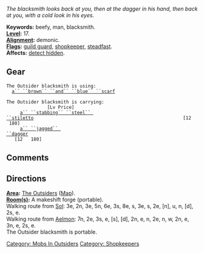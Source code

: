 *The blacksmith looks back at you, then at the dagger in his hand, then
back at you, with a cold look in his eyes.*

**Keywords:** beefy, man, blacksmith.  
**[Level](Level.md "wikilink"):** 17.  
**[Alignment](Alignment.md "wikilink"):** demonic.  
**[Flags](:Category:_Mob_Types.md "wikilink"):** [guild
guard](Guild_Guard_Mobs.md "wikilink"),
[shopkeeper](:Category:_Shopkeepers.md "wikilink"),
[steadfast](Sentinel_Mobs.md "wikilink").  
**Affects:** [detect hidden](Detect_Hidden.md "wikilink").  

## Gear

`The Outsider blacksmith is using:`  
<worn around neck>`  `[`a`` ``brown`` ``and`` ``blue`` ``scarf`](Brown_And_Blue_Scarf.md "wikilink")

`The Outsider blacksmith is carrying:                                                 [Lv Price]`  
`     `[`a`` ``stabbing`` ``steel`` ``stiletto`](Stabbing_Steel_Stiletto.md "wikilink")`                                                       [12   180]`  
`     `[`a`` ``jagged`` ``dagger`](Jagged_Dagger_(Outsiders).md "wikilink")`                                                                 [12   180]`

## Comments

## Directions

**[Area](:Category:_Areas.md "wikilink"):** [The
Outsiders](:Category:_Outsiders.md "wikilink")
([Map](Outsiders_Map.md "wikilink")).  
**[Room(s)](:Category:_Rooms.md "wikilink"):** A makeshift forge
(portable).  
Walking route from [Sol](Sol.md "wikilink"): 3e, 2n, 3e, 5n, 6e, 3s, 8e,
s, 3e, s, 2e, \[n\], u, n, \[d\], 2s, e.  
Walking route from [Aelmon](Aelmon.md "wikilink"): 7n, 2e, 3s, e, \[s\],
\[d\], 2n, e, n, 2e, n, w, 2n, e, 3n, e, 2s, e.  
The Outsider blacksmith is portable.  

[Category: Mobs In Outsiders](Category:_Mobs_In_Outsiders "wikilink")
[Category: Shopkeepers](Category:_Shopkeepers "wikilink")
